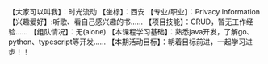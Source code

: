 【大家可以叫我】：时光流动
【坐标】：西安
【专业/职业】：Privacy Information
【兴趣爱好】:听歌、看自己感兴趣的书......
【项目技能】：CRUD，暂无工作经验......
【组队情况】：无(alone)
【本课程学习基础】：熟悉java开发，了解go、python、typescript等开发......
【本期活动目标】：朝着目标前进，一起学习进步！！
